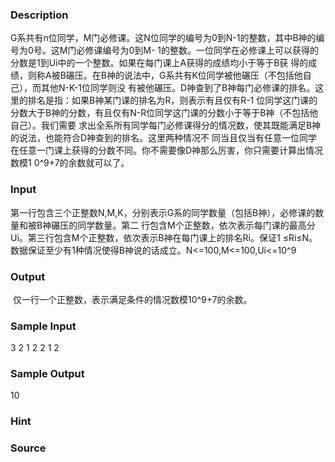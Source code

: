 
### Description
G系共有n位同学，M门必修课。这N位同学的编号为0到N-1的整数，其中B神的编号为0号。这M门必修课编号为0到M-
1的整数。一位同学在必修课上可以获得的分数是1到Ui中的一个整数。如果在每门课上A获得的成绩均小于等于B获
得的成绩，则称A被B碾压。在B神的说法中，G系共有K位同学被他碾压（不包括他自己），而其他N-K-1位同学则没
有被他碾压。D神查到了B神每门必修课的排名。这里的排名是指：如果B神某门课的排名为R，则表示有且仅有R-1
位同学这门课的分数大于B神的分数，有且仅有N-R位同学这门课的分数小于等于B神（不包括他自己）。我们需要
求出全系所有同学每门必修课得分的情况数，使其既能满足B神的说法，也能符合D神查到的排名。这里两种情况不
同当且仅当有任意一位同学在任意一门课上获得的分数不同。你不需要像D神那么厉害，你只需要计算出情况数模1
0^9+7的余数就可以了。
### Input
第一行包含三个正整数N,M,K，分别表示G系的同学数量（包括B神），必修课的数量和被B神碾压的同学数量。第二
行包含M个正整数，依次表示每门课的最高分Ui。第三行包含M个正整数，依次表示B神在每门课上的排名Ri。保证1
≤Ri≤N。数据保证至少有1种情况使得B神说的话成立。N<=100,M<=100,Ui<=10^9
### Output
 仅一行一个正整数，表示满足条件的情况数模10^9+7的余数。
### Sample Input
3 2 1 
2 2 
1 2 
### Sample Output
10
### Hint

### Source
